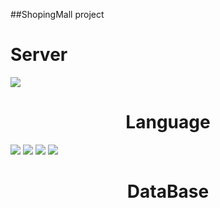 ##ShopingMall project

<div align=left><h1>Server</h1></div> 
<img src="https://img.shields.io/badge/apache tomcat-F8DC75?style=for-the-badge&logo=apachetomcat&logoColor=white">
<div align=center><h1>Language</h1></div> 
<img src="https://img.shields.io/badge/java-007396?style=for-the-badge&logo=java&logoColor=white">
<img src="https://img.shields.io/badge/JavaScript-F7DF1E?style=flat-square&logo=javascript&logoColor=black"/>
<img src="https://img.shields.io/badge/html5-E34F26?style=for-the-badge&logo=html5&logoColor=white">  
<img src="https://img.shields.io/badge/css-1572B6?style=for-the-badge&logo=css3&logoColor=white"> 
<div align=center><h1>DataBase</h1></div> 
